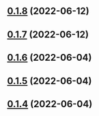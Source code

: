 ## [0.1.8](https://github.com/tyn1998/workflows-for-hypercrx/compare/v0.1.7...v0.1.8) (2022-06-12)



## [0.1.7](https://github.com/tyn1998/workflows-for-hypercrx/compare/v0.1.6...v0.1.7) (2022-06-12)



## [0.1.6](https://github.com/tyn1998/workflows-for-hypercrx/compare/v0.1.5...v0.1.6) (2022-06-04)



## [0.1.5](https://github.com/tyn1998/workflows-for-hypercrx/compare/v0.1.4...v0.1.5) (2022-06-04)



## [0.1.4](https://github.com/tyn1998/workflows-for-hypercrx/compare/v0.1.3...v0.1.4) (2022-06-04)




